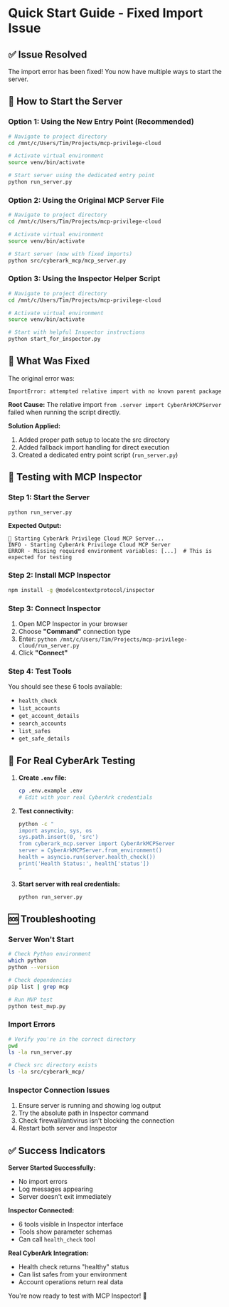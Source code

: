 # Quick Start Guide - Fixed Import Issue

## ✅ Issue Resolved
The import error has been fixed! You now have multiple ways to start the server.

## 🚀 How to Start the Server

### Option 1: Using the New Entry Point (Recommended)
```bash
# Navigate to project directory
cd /mnt/c/Users/Tim/Projects/mcp-privilege-cloud

# Activate virtual environment
source venv/bin/activate

# Start server using the dedicated entry point
python run_server.py
```

### Option 2: Using the Original MCP Server File
```bash
# Navigate to project directory
cd /mnt/c/Users/Tim/Projects/mcp-privilege-cloud

# Activate virtual environment  
source venv/bin/activate

# Start server (now with fixed imports)
python src/cyberark_mcp/mcp_server.py
```

### Option 3: Using the Inspector Helper Script
```bash
# Navigate to project directory
cd /mnt/c/Users/Tim/Projects/mcp-privilege-cloud

# Activate virtual environment
source venv/bin/activate

# Start with helpful Inspector instructions
python start_for_inspector.py
```

## 🔧 What Was Fixed

The original error was:
```
ImportError: attempted relative import with no known parent package
```

**Root Cause:** The relative import `from .server import CyberArkMCPServer` failed when running the script directly.

**Solution Applied:**
1. Added proper path setup to locate the src directory
2. Added fallback import handling for direct execution
3. Created a dedicated entry point script (`run_server.py`)

## 🧪 Testing with MCP Inspector

### Step 1: Start the Server
```bash
python run_server.py
```

**Expected Output:**
```
🚀 Starting CyberArk Privilege Cloud MCP Server...
INFO - Starting CyberArk Privilege Cloud MCP Server
ERROR - Missing required environment variables: [...]  # This is expected for testing
```

### Step 2: Install MCP Inspector
```bash
npm install -g @modelcontextprotocol/inspector
```

### Step 3: Connect Inspector
1. Open MCP Inspector in your browser
2. Choose **"Command"** connection type
3. Enter: `python /mnt/c/Users/Tim/Projects/mcp-privilege-cloud/run_server.py`
4. Click **"Connect"**

### Step 4: Test Tools
You should see these 6 tools available:
- `health_check`
- `list_accounts`
- `get_account_details`
- `search_accounts`
- `list_safes`
- `get_safe_details`

## 🔐 For Real CyberArk Testing

1. **Create `.env` file:**
   ```bash
   cp .env.example .env
   # Edit with your real CyberArk credentials
   ```

2. **Test connectivity:**
   ```bash
   python -c "
   import asyncio, sys, os
   sys.path.insert(0, 'src')
   from cyberark_mcp.server import CyberArkMCPServer
   server = CyberArkMCPServer.from_environment()
   health = asyncio.run(server.health_check())
   print('Health Status:', health['status'])
   "
   ```

3. **Start server with real credentials:**
   ```bash
   python run_server.py
   ```

## 🆘 Troubleshooting

### Server Won't Start
```bash
# Check Python environment
which python
python --version

# Check dependencies
pip list | grep mcp

# Run MVP test
python test_mvp.py
```

### Import Errors
```bash
# Verify you're in the correct directory
pwd
ls -la run_server.py

# Check src directory exists
ls -la src/cyberark_mcp/
```

### Inspector Connection Issues
1. Ensure server is running and showing log output
2. Try the absolute path in Inspector command
3. Check firewall/antivirus isn't blocking the connection
4. Restart both server and Inspector

## ✅ Success Indicators

**Server Started Successfully:**
- No import errors
- Log messages appearing
- Server doesn't exit immediately

**Inspector Connected:**
- 6 tools visible in Inspector interface
- Tools show parameter schemas
- Can call `health_check` tool

**Real CyberArk Integration:**
- Health check returns "healthy" status
- Can list safes from your environment
- Account operations return real data

You're now ready to test with MCP Inspector! 🎉